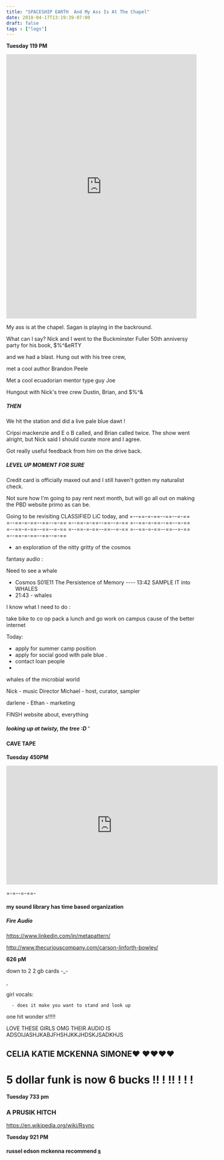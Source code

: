 ```yaml
---
title: "SPACESHIP EARTH  And My Ass Is At The Chapel"
date: 2018-04-17T13:19:39-07:00
draft: false
tags : ["logs"]
---
```


**Tuesday 119 PM**

<iframe width="100%" height="700" scrolling="no" frameborder="no" allow="autoplay" src="https://w.soundcloud.com/player/?url=https%3A//api.soundcloud.com/tracks/447809067%3Fsecret_token%3Ds-4ljbd&color=%23ff5500&auto_play=false&hide_related=false&show_comments=true&show_user=true&show_reposts=false&show_teaser=true&visual=true"></iframe>

My ass is at the chapel. Sagan is playing in the backround.

What can I say? Nick and I went to the Buckminster Fuller 50th anniversy party for his book, $%^&eRTY

and we had a blast. Hung out with his tree crew,

met a cool author Brandon Peele

Met a cool ecuadorian mentor type guy Joe

Hungout with Nick's tree crew Dustin, Brian, and $%^&

##### THEN

We hit the station and did a live pale blue dawt !

Cripsi mackenzie and E o B called, and Brian called twice. The show went alright, but Nick said I should curate more and I agree.



Got really useful feedback from him on the drive back.

##### LEVEL UP MOMENT FOR SURE

Credit card is officially maxed out and I still haven't gotten my naturalist check.

Not sure how I'm going to pay rent next month, but will go all out on making the PBD website primo as can be.


Going to be revisiting CLASSIFIED LiC today, and
=--==-=-==--==--=-== =--==-=-==--==--=-== =--==-=-==--==--=-== =--==-=-==--==--=-== =--==-=-==--==--=-== =--==-=-==--==--=-== =--==-=-==--==--=-== =--==-=-==--==--=-==


  - an exploration of the nitty gritty of the cosmos



fantasy audio :

Need to see a whale


  - Cosmos S01E11 The Persistence of Memory ----  13:42 SAMPLE IT into WHALES
  - 21:43 - whales


I know what I need to do :

take bike to co op
pack a lunch
and go work on campus cause of the better internet


Today:

  - apply for summer camp position
  - apply for social good with pale blue .
  - contact loan people
  -



  whales of the microbial world  




Nick - music Director
Michael - host, curator, sampler

darlene -
Ethan - marketing

FINSH website about, everything


##### looking up at twisty, the tree :D '



#### CAVE TAPE


**Tuesday 450PM**


<iframe width="560" height="315" src="https://www.youtube.com/embed/WmQSU6n9zq0" frameborder="0" allow="autoplay; encrypted-media" allowfullscreen></iframe>



=-=--=-==-

#### my sound library has time based organization


##### Fire Audio


https://www.linkedin.com/in/metapattern/


http://www.thecuriouscompany.com/carson-linforth-bowley/




**626 pM**

down to 2 2 gb cards -_-

,



girl vocals:

      - does it make you want to stand and look up


one hit wonder s!!!!!

LOVE THESE GIRLS OMG THEIR AUDIO IS ADSOIJASHJKABJFHSHJKKJHDSKJSADKHJS

##  CELIA KATIE MCKENNA SIMONE❤️ ❤️❤️❤️❤️




# 5 dollar funk is now 6 bucks !! ! !! ! ! !





**Tuesday 733 pm**

### A PRUSIK HITCH
https://en.wikipedia.org/wiki/Rsync



**Tuesday 921 PM**

#### russel edson mckenna recommend  <a href="https://en.wikipedia.org/wiki/Vesque_Sisters"> s </a>
